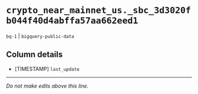 # `crypto_near_mainnet_us._sbc_3d3020fb044f40d4abffa57aa662eed1`
`bq-1` | `bigquery-public-data`

## Column details
* [TIMESTAMP] `last_update`

-------------------------------------------------------------------------------
*Do not make edits above this line.*
